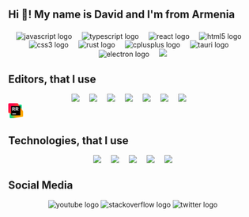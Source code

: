 <h2 align="left">Hi 👋! My name is David and I'm from Armenia</h2>

###

<div align="center">
  <img src="https://skillicons.dev/icons?i=js" height="30" alt="javascript logo"  />
  <img width="12" />
  <img src="https://skillicons.dev/icons?i=ts" height="30" alt="typescript logo"  />
  <img width="12" />
  <img src="https://skillicons.dev/icons?i=react" height="30" alt="react logo"  />
  <img width="12" />
  <img src="https://skillicons.dev/icons?i=html" height="30" alt="html5 logo"  />
  <img width="12" />
  <img src="https://skillicons.dev/icons?i=css" height="30" alt="css3 logo"  />
  <img width="12" />
  <img src="https://skillicons.dev/icons?i=rust" height="30" alt="rust logo"  />
  <img width="12" />
  <img src="https://cdn.simpleicons.org/c++/00599C" height="30" alt="cplusplus logo"  />
  <img width="12" />
  <img src="https://skillicons.dev/icons?i=tauri" height="30" alt="tauri logo"  />
  <img width="12" />
  <img src="https://skillicons.dev/icons?i=electron" height="30" alt="electron logo"  />
  <img width="12" />
  <img src="https://skillicons.dev/icons?i=python" height="30" />
</div>

<h2 align="left">Editors, that I use</h2>
<div align="center">
<img src="https://skillicons.dev/icons?i=vscode" height="30" />
  <img width="12" />
<img src="https://skillicons.dev/icons?i=vscodium" height="30" />
  <img width="12" />
<img src="https://skillicons.dev/icons?i=webstorm" height="30" />
  <img width="12" />
<img src="https://skillicons.dev/icons?i=neovim" height="30" />
  <img width="12" />
<img src="https://skillicons.dev/icons?i=vim" height="30" />
  <img width="12" />
<img src="https://skillicons.dev/icons?i=pycharm" height="30" />
  <img width="12" />
<img src="https://skillicons.dev/icons?i=visualstudio" height="30" />
  <img width="12" />
</div>
<img src="./img/rr.png" height="30" />
  <img width="12" />
</div>
<h2 align="left">Technologies, that I use</h2>
<div align="center">
<img src="https://skillicons.dev/icons?i=express" height="30" />
  <img width="12" />
  <img src="https://skillicons.dev/icons?i=next" height="30" />
  <img width="12" />
  <img src="https://skillicons.dev/icons?i=pnpm" height="30" />
  <img width="12" />
  <img src="https://skillicons.dev/icons?i=nodejs" height="30" />
  <img width="12" />
  <img src="https://skillicons.dev/icons?i=vite" height="30" />
</div>

<h2 align="left">Social Media</h2>

<div align="center">
  <img src="https://img.shields.io/static/v1?message=Youtube&logo=youtube&label=&color=FF0000&logoColor=white&labelColor=&style=for-the-badge" height="35" alt="youtube logo"  />
  <img src="https://img.shields.io/static/v1?message=Stackoverflow&logo=stackoverflow&label=&color=FE7A16&logoColor=white&labelColor=&style=for-the-badge" height="35" alt="stackoverflow logo"  />
  <img src="https://img.shields.io/static/v1?message=Twitter&logo=twitter&label=&color=1DA1F2&logoColor=white&labelColor=&style=for-the-badge" height="35" alt="twitter logo"  />
</div>

###
